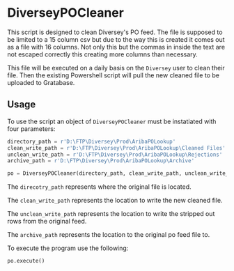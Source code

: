 # DiverseyPOCleaner
This script is designed to clean Diversey's PO feed. The file is supposed to be limited to a 15 column csv but due to
the way this is created it comes out as a file with 16 columns. Not only this but the commas in inside the text are not
escaped correctly this creating more columns than necessary.

This file will be executed on a daily basis on the `Diversey` user to clean their file. Then the existing Powershell
script will pull the new cleaned file to be uploaded to Gratabase.

## Usage
To use the script an object of `DiverseyPOCleaner` must be instatiated with four parameters:
```python
directory_path = r'D:\FTP\Diversey\Prod\AribaPOLookup'
clean_write_path = r'D:\FTP\Diversey\Prod\AribaPOLookup\Cleaned Files'
unclean_write_path = r'D:\FTP\Diversey\Prod\AribaPOLookup\Rejections'
archive_path = r'D:\FTP\Diversey\Prod\AribaPOLookup\Archive'

po = DiverseyPOCleaner(directory_path, clean_write_path, unclean_write_path, archive_path)
```
The `direcotry_path` represents where the original file is located.

The `clean_write_path` represents the location to write the new cleaned file.

The `unclean_write_path` represents the location to write the stripped out rows from the original feed.

The `archive_path` represents the location to the original po feed file to.

To execute the program use the following:
```python
po.execute()
```
